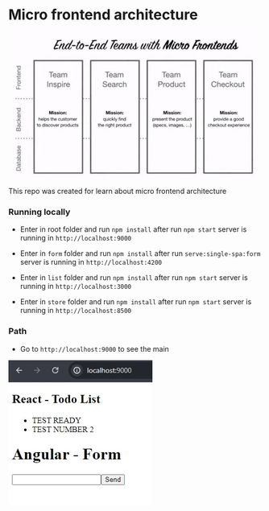 # Micro frontend architecture

<img src="/src/assets/microfrontend.jpg">

This repo was created for learn about micro frontend architecture

### Running locally

- Enter in root folder and run `npm install` after run `npm start` server is running in `http://localhost:9000`

- Enter in `form` folder and run `npm install` after run `serve:single-spa:form` server is running in `http://localhost:4200`

- Enter in `list` folder and run `npm install` after run `npm start` server is running in `http://localhost:3000`

- Enter in `store` folder and run `npm install` after run `npm start` server is running in `http://localhost:8500`

### Path

- Go to `http://localhost:9000` to see the main

<img src="/src/assets/react-angular.jpg">
